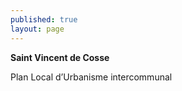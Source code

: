 ```yaml
---
published: true
layout: page
---
```


**Saint Vincent de Cosse**

Plan Local d’Urbanisme intercommunal
